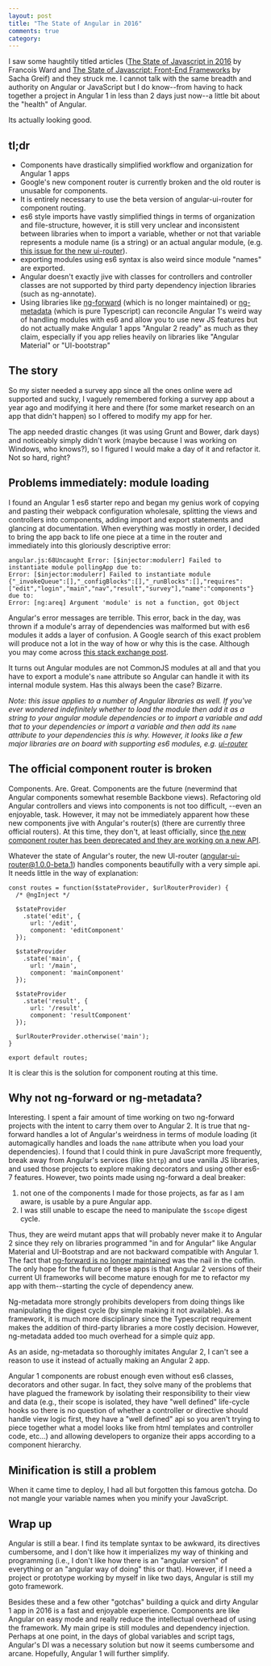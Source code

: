 ```yaml
---
layout: post
title: "The State of Angular in 2016"
comments: true
category:
---
```


I saw some haughtily titled articles ([The State of Javascript in 2016](https://medium.com/javascript-and-opinions/state-of-the-art-javascript-in-2016-ab67fc68eb0b#.i9nbs2snf) by Francois Ward and [The State of Javascript: Front-End Frameworks](https://medium.com/@sachagreif/the-state-of-javascript-front-end-frameworks-1a2d8a61510#.wixfq9jkh) by Sacha Greif) and they struck me. I cannot talk with the same breadth and authority on Angular or JavaScript but I do know--from having to hack together a project in Angular 1 in less than 2 days just now--a little bit about the "health" of Angular.

Its actually looking good.

## tl;dr
+ Components have drastically simplified workflow and organization for Angular 1 apps
+ Google's new component router is currently broken and the old router is unusable for components.
+ It is entirely necessary to use the beta version of angular-ui-router for component routing.
+ es6 style imports have vastly simplified things in terms of organization and file-structure, however, it is still very unclear and inconsistent between libraries when to import a variable, whether or not that variable represents a module name (is a string) or an actual angular module, (e.g. [this issue for the new ui-router](https://github.com/angular-ui/ui-router/issues/2506)).
+ exporting modules using es6 syntax is also weird since module "names" are exported.
+ Angular doesn't exactly jive with classes for controllers and controller classes are not supported by third party dependency injection libraries (such as ng-annotate).
+ Using libraries like [ng-forward](https://github.com/ngUpgraders/ng-forward) (which is no longer maintained) or [ng-metadata](https://github.com/ngParty/ng-metadata) (which is pure Typescript) can reconcile Angular 1's weird way of handling modules with es6 and allow you to use new JS features but do not actually make Angular 1 apps "Angular 2 ready" as much as they claim, especially if you app relies heavily on libraries like "Angular Material" or "UI-bootstrap"

## The story
So my sister needed a survey app since all the ones online were ad supported and sucky, I vaguely remembered forking a survey app about a year ago and modifying it here and there (for some market research on an app that didn't happen) so I offered to modify my app for her.

The app needed drastic changes (it was using Grunt and Bower, dark days) and noticeably simply didn't work (maybe because I was working on Windows, who knows?), so I figured I would make a day of it and refactor it. Not so hard, right?

## Problems immediately: module loading
I found an Angular 1 es6 starter repo and began my genius work of copying and pasting their webpack configuration wholesale, splitting the views and controllers into components, adding import and export statements and glancing at documentation. When everything was mostly in order, I decided to bring the app back to life one piece at a time in the router and immediately into this gloriously descriptive error:


    angular.js:68Uncaught Error: [$injector:modulerr] Failed to instantiate module pollingApp due to:
    Error: [$injector:modulerr] Failed to instantiate module {"_invokeQueue":[],"_configBlocks":[],"_runBlocks":[],"requires":["edit","login","main","nav","result","survey"],"name":"components"} due to:
    Error: [ng:areq] Argument 'module' is not a function, got Object


Angular's error messages are terrible. This error, back in the day, was thrown if a module's array of dependencies was malformed but with es6 modules it adds a layer of confusion. A Google search of this exact problem will produce not a lot in the way of how or why this is the case. Although you may come across [this stack exchange post](http://stackoverflow.com/questions/30794824/error-ngareq-argument-module-is-not-a-function-got-object).

It turns out Angular modules are not CommonJS modules at all and that you have to export a module's ```name``` attribute so Angular can handle it with its internal module system. Has this always been the case? Bizarre.

*Note: this issue applies to a number of Angular libraries as well. If you've ever wondered indefinitely whether to load the module then add it as a string to your angular module dependencies or to import a variable and add that to your dependencies or import a variable and then add its ```name``` attribute to your dependencies this is why. However, it looks like a few major libraries are on board with supporting es6 modules, e.g. [ui-router](https://github.com/angular-ui/ui-router/issues/2506)*

## The official component router is broken
Components. Are. Great. Components are the future (nevermind that Angular components somewhat resemble Backbone views). Refactoring old Angular controllers and views into components is not too difficult, --even an enjoyable, task. However, it may not be immediately apparent how these new components jive with Angular's router(s) (there are currently three official routers). At this time, they don't, at least officially, since [the new component router has been deprecated and they are working on a new API]((http://stackoverflow.com/questions/33652668/angular-1-5-and-new-component-router)).

Whatever the state of Angular's router, the new UI-router (angular-ui-router@1.0.0-beta.1) handles components beautifully with a very simple api. It needs little in the way of explanation:

    const routes = function($stateProvider, $urlRouterProvider) {
      /* @ngInject */

      $stateProvider
        .state('edit', {
          url: '/edit',
          component: 'editComponent'
      });

      $stateProvider
        .state('main', {
          url: '/main',
          component: 'mainComponent'
      });

      $stateProvider
        .state('result', {
          url: '/result',
          component: 'resultComponent'
      });

      $urlRouterProvider.otherwise('main');
    }

    export default routes;


It is clear this is the solution for component routing at this time.

## Why not ng-forward or ng-metadata?

Interesting. I spent a fair amount of time working on two ng-forward projects with the intent to carry them over to Angular 2. It is true that ng-forward handles a lot of Angular's weirdness in terms of module loading (it automagically handles and loads the ```name``` attribute when you load your dependencies). I found that I could think in pure JavaScript more frequently, break away from Angular's services (like ```$http```) and use vanilla JS libraries, and used those projects to explore making decorators and using other es6-7 features. However, two points made using ng-forward a deal breaker:

1. not one of the components I made for those projects, as far as I am aware, is usable by a pure Angular app.
2. I was still unable to escape the need to manipulate the ```$scope``` digest cycle.

Thus, they are weird mutant apps that will probably never make it to Angular 2 since they rely on libraries programmed "in and for Angular" like Angular Material and UI-Bootstrap and are not backward compatible with Angular 1. The fact that [ng-forward is no longer maintained](https://github.com/ngUpgraders/ng-forward/issues/174) was the nail in the coffin. The only hope for the future of these apps is that Angular 2 versions of their current UI frameworks will become mature enough for me to refactor my app with them--starting the cycle of dependency anew.

Ng-metadata more strongly prohibits developers from doing things like manipulating the digest cycle (by simple making it not available). As a framework, it is much more disciplinary since the Typescript requirement makes the addition of third-party libraries a more costly decision. However, ng-metadata added too much overhead for a simple quiz app.

As an aside, ng-metadata so thoroughly imitates Angular 2, I can't see a reason to use it instead of actually making an Angular 2 app.

Angular 1 components are robust enough even without es6 classes, decorators and other sugar. In fact, they solve many of the problems that have plagued the framework by isolating their responsibility to their view and data (e.g., their scope is isolated, they have "well defined" life-cycle hooks so there is no question of whether a controller or directive should handle view logic first, they have a "well defined" api so you aren't trying to piece together what a model looks like from html templates and controller code, etc...) and allowing developers to organize their apps according to a component hierarchy.

## Minification is still a problem
When it came time to deploy, I had all but forgotten this famous gotcha. Do not mangle your variable names when you minify your JavaScript.

## Wrap up

Angular is still a bear. I find its template syntax to be awkward, its directives cumbersome, and I don't like how it imperializes my way of thinking and programming (i.e., I don't like how there is an "angular version" of everything or an "angular way of doing" this or that). However, if I need a project or prototype working by myself in like two days, Angular is still my goto framework.

Besides these and a few other "gotchas" building a quick and dirty Angular 1 app in 2016 is a fast and enjoyable experience. Components are like Angular on easy mode and really reduce the intellectual overhead of using the framework. My main gripe is still modules and dependency injection. Perhaps at one point, in the days of global variables and script tags, Angular's DI was a necessary solution but now it seems cumbersome and arcane. Hopefully, Angular 1 will further simplify.
